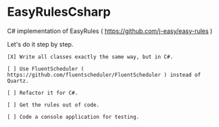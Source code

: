 # EasyRulesCsharp
C# implementation of EasyRules ( https://github.com/j-easy/easy-rules )

Let's do it step by step.

    [X] Write all classes exactly the same way, but in C#.
    
    [ ] Use FluentScheduler ( https://github.com/fluentscheduler/FluentScheduler ) instead of Quartz.
    
    [ ] Refactor it for C#.
    
    [ ] Get the rules out of code.
    
    [ ] Code a console application for testing.
